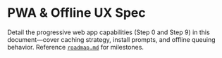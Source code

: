 # PWA & Offline UX Spec

Detail the progressive web app capabilities (Step 0 and Step 9) in this document—cover caching strategy, install prompts, and offline queuing behavior. Reference [`roadmap.md`](./roadmap.md#step-9--pwa-enhancement--offline-ux-v090) for milestones.
